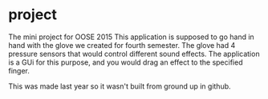 # project
The mini project for OOSE 2015
This application is supposed to go hand in hand with the glove we created for fourth semester. 
The glove had 4 pressure sensors that would control different sound effects. The application is a GUi for this purpose,
and you would drag an effect to the specified finger.

This was made last year so it wasn't built from ground up in github.
